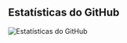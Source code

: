 ## Estatísticas do GitHub
![Estatísticas do GitHub](https://github-readme-stats.vercel.app/api?username=EsraelSousa&show_icons=true&count_private=true&hide=stars,issues)
